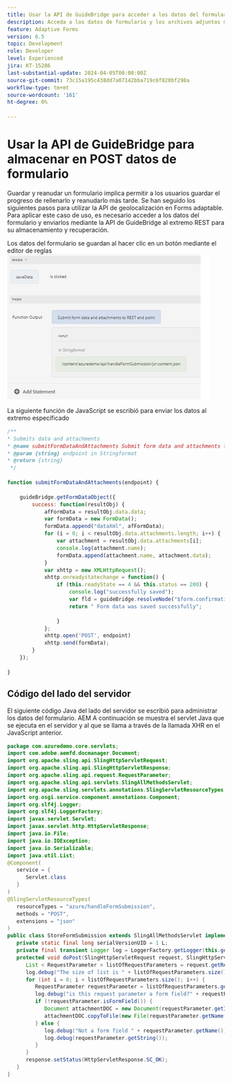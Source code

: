```yaml
---
title: Usar la API de GuideBridge para acceder a los datos del formulario
description: Acceda a los datos de formulario y los archivos adjuntos mediante la API de GuideBridge para un formulario adaptable basado en componentes principales.
feature: Adaptive Forms
version: 6.5
topic: Development
role: Developer
level: Experienced
jira: KT-15286
last-substantial-update: 2024-04-05T00:00:00Z
source-git-commit: 73c15a195c438dd7a07142bba719c6f820bf298a
workflow-type: tm+mt
source-wordcount: '161'
ht-degree: 0%

---
```


# Usar la API de GuideBridge para almacenar en POST datos de formulario

Guardar y reanudar un formulario implica permitir a los usuarios guardar el progreso de rellenarlo y reanudarlo más tarde.
Se han seguido los siguientes pasos para utilizar la API de geolocalización en Forms adaptable. Para aplicar este caso de uso, es necesario acceder a los datos del formulario y enviarlos mediante la API de GuideBridge al extremo REST para su almacenamiento y recuperación.

Los datos del formulario se guardan al hacer clic en un botón mediante el editor de reglas
![editor de reglas](assets/rule-editor.png)

La siguiente función de JavaScript se escribió para enviar los datos al extremo especificado

```javascript
/**
* Submits data and attachments 
* @name submitFormDataAndAttachments Submit form data and attachments to REST end point
* @param {string} endpoint in Stringformat
* @return {string} 
 */

function submitFormDataAndAttachments(endpoint) {

    guideBridge.getFormDataObject({
        success: function(resultObj) {
            afFormData = resultObj.data.data;
            var formData = new FormData();
            formData.append("dataXml", afFormData);
            for (i = 0; i < resultObj.data.attachments.length; i++) {
                var attachment = resultObj.data.attachments[i];
                console.log(attachment.name);
                formData.append(attachment.name, attachment.data);
            }
            var xhttp = new XMLHttpRequest();
            xhttp.onreadystatechange = function() {
                if (this.readyState == 4 && this.status == 200) {
                    console.log("successfully saved");
                    var fld = guideBridge.resolveNode("$form.confirmation");
                    return " Form data was saved successfully";

                }
            };
            xhttp.open('POST', endpoint)
            xhttp.send(formData);
        }
    });

}
```



## Código del lado del servidor

El siguiente código Java del lado del servidor se escribió para administrar los datos del formulario. AEM A continuación se muestra el servlet Java que se ejecuta en el servidor y al que se llama a través de la llamada XHR en el JavaScript anterior.

```java
package com.azuredemo.core.servlets;
import com.adobe.aemfd.docmanager.Document;
import org.apache.sling.api.SlingHttpServletRequest;
import org.apache.sling.api.SlingHttpServletResponse;
import org.apache.sling.api.request.RequestParameter;
import org.apache.sling.api.servlets.SlingAllMethodsServlet;
import org.apache.sling.servlets.annotations.SlingServletResourceTypes;
import org.osgi.service.component.annotations.Component;
import org.slf4j.Logger;
import org.slf4j.LoggerFactory;
import javax.servlet.Servlet;
import javax.servlet.http.HttpServletResponse;
import java.io.File;
import java.io.IOException;
import java.io.Serializable;
import java.util.List;
@Component(
   service = {
      Servlet.class
   }
)
@SlingServletResourceTypes(
   resourceTypes = "azure/handleFormSubmission",
   methods = "POST",
   extensions = "json"
)
public class StoreFormSubmission extends SlingAllMethodsServlet implements Serializable {
   private static final long serialVersionUID = 1 L;
   private final transient Logger log = LoggerFactory.getLogger(this.getClass());
   protected void doPost(SlingHttpServletRequest request, SlingHttpServletResponse response) throws IOException {
      List < RequestParameter > listOfRequestParameters = request.getRequestParameterList();
      log.debug("The size of list is " + listOfRequestParameters.size());
      for (int i = 0; i < listOfRequestParameters.size(); i++) {
         RequestParameter requestParameter = listOfRequestParameters.get(i);
         log.debug("is this request parameter a form field?" + requestParameter.isFormField());
         if (!requestParameter.isFormField()) {
            Document attachmentDOC = new Document(requestParameter.getInputStream());
            attachmentDOC.copyToFile(new File(requestParameter.getName()));
         } else {
            log.debug("Not a form field " + requestParameter.getName());
            log.debug(requestParameter.getString());
         }
      }
      response.setStatus(HttpServletResponse.SC_OK);
   }
}
```
